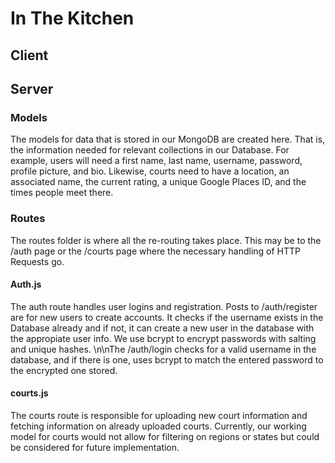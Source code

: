 # In The Kitchen

## Client

## Server

### Models

The models for data that is stored in our MongoDB are created here. That is, the information needed for relevant collections in our Database. For example, users will need a first name, last name, username, password, profile picture, and bio. Likewise, courts need to have a location, an associated name, the current rating, a unique Google Places ID, and the times people meet there.

### Routes

The routes folder is where all the re-routing takes place. This may be to the /auth page or the /courts page where the necessary handling of HTTP Requests go.

#### Auth.js

The auth route handles user logins and registration. Posts to /auth/register are for new users to create accounts. It checks if the username exists in the Database already and if not, it can create a new user in the database with the appropiate user info. We use bcrypt to encrypt passwords with salting and unique hashes. \n\nThe /auth/login checks for a valid username in the database, and if there is one, uses bcrypt to match the entered password to the encrypted one stored.

#### courts.js

The courts route is responsible for uploading new court information and fetching information on already uploaded courts. Currently, our working model for courts would not allow for filtering on regions or states but could be considered for future implementation.
